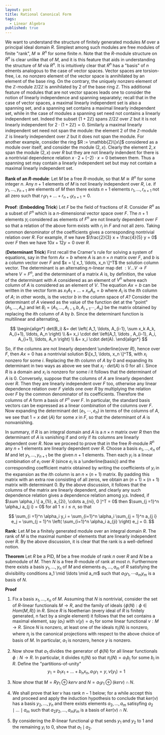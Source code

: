 ```yaml
---
layout: post
title: Rational Canonical Form
tags:
  - Linear Algebra
published: true
---
```


We want to understand the structure of finitely generated modules $M$ over a principal ideal domain $R$. Simplest among such modules are free modules of finite "rank", $M \cong R^n$ for some finite $n$. Note that the $R$-module structure on $R^n$ is clear unlike that of $M$, and it is this feature that aids in understanding the structure of $M$ via $R^n$. It is intuitively clear that $R^n$ has a "basis" of $n$ elments analogous to the case of vector spaces. Vector spaces are torsion-free, i.e. no nonzero element of the vector space is annihilated by an element of the base ring. On the contrary, the uniquely nonzero element of the $\mathbb{Z}$-module $\mathbb{Z}/ 2 \mathbb{Z}$ is annihilated by $2$ of the base ring $\mathbb{Z}$. This additional feature of modules that are not vector spaces leads one to consider the notion of linearly independence and spanning separately; recall that in the case of vector spaces, a maximal linearly independent set is also a spanning set, and a spanning set contains a maximal linearly independent set, while in the case of modules a spanning set need not contains a linearly independent set. Indeed the subset $\{ 1 + 2 \mathbb{Z} \}$ spans $\mathbb{Z}/2 \mathbb{Z}$ over $\mathbb{Z}$ but it is not linearly independent for $2 \cdot (1 + 2 \mathbb{Z}) = 0$. Similarly a maximal linearly independent set need not span the module: the element $2$ of the $\mathbb{Z}$-module $\mathbb{Z}$ is linearly independent over $\mathbb{Z}$ but it does not span the module. For another example, consider the ring $R := \mathbb{Z}\[x\]$ considered as a module over itself, and consider the module $(2,x)$. Clearly the element $2, x$ span the module $(2,x)$ over $R$ but they are not linearly indendent for there is a nontrivial dependence relation $x \cdot 2 + (-2) \cdot x = 0$ between them. Thus a spanning set may contain a linearly independent set but may not contain a maximal linearly independent set.

**Rank of an $R$-module**: Let $M$ be a free $R$-module, so that $M \cong R^n$ for some integer $n$. Any $n+1$ elements of $M$ is not linearly independent over $R$, i.e. if $y_1, \ldots, y_{n+1}$ are elements of $M$ then there exists $n+1$ elements $r_1, \ldots, r_{n+1}$ not all zero such that $r_1 y_1 + \ldots + r_{n+1} y_{n+1} = 0$. 

**Proof**: (**Embedding Trick**) Let $F$ be the field of fractions of $R$. Consider $R^n$ as a subset of $F^n$ which is a $n$-dimensional vector space over $F$. The $n+1$ elements $y_i$ considered as elements of $F^n$ are not linearly dependent over $F$ so that a relation of the above form exists with $r_i$ in $F$ and not all zero. Taking common denominator of the coefficients gives a corresponding nontrivial relation over $R$. For example, if we have $\frac{2}{3} x + \frac{4}{5} y = 0$ over $F$ then we have $10 x + 12 y = 0$ over $R$.

(**Determinant Trick**) First recall the Cramer's rule for solving a system of equations, say in the form $Ax = b$ where $A$ is an $n \times n$ matrix over $F$, and $b$ is a column vector over $F$ and $x = \[ x_1, \ldots, x_n \]^T$ the solution column vector. The determinant is an alternating $n$-linear map $\textrm{ det } : V \ldots V \to F$ where $V = F^n$, and the determinant of a matrix $A$ is, by definition, the value of the determinant with $A$ considered as an element of $V^n$ where each column of $A$ is considered as an element of $V$. The equation $Ax = b$ can be written in the vector form as $x_1 A_1 + \ldots + x_n A_n = b$ where $A_i$ is the $i$th column of $A$; in other words, is the vector $b$ in the column space of $A$? Consider the determinant of $A$ viewed as the value of the function $\textrm{ det }$ at the "point" $(A_1, \ldots, A_n)$ and let $B_i =  (A_1, \ldots,A_{i-1}, b, A_{i+1} \cdots, A_n)$ be the matrix obtained by replacing the $i$th column of $A$ by $b$. Since the determinant function is multilinear and alternating,

$$
\begin{align*}
det(B_i) &= det \left( A_1, \ldots, A_{i-1}, \sum x_k A_k, A_{i+1}, \ldots, A_n \right)
\\
&= x_i \cdot det \left(A_1, \ldots , A_{i-1}, A_i, A_{i+1}, \ldots, A_n \right) \\
&= x_i \cdot det(A).
\end{align*}
$$

So, if the columns are not linearly dependent \underline{over $R$}, hence over $F$, then $Ax = 0$ has a nontrivial solution $\[x_1, \ldots, x_n \]^T$, with $x_i$ nonzero for some $i$. Replacing the $i$th column of $A$ by $0$ and expanding its determinant in two ways as above we see that $x_i \cdot det(A)$ is $0$ for all $i$. Since $R$ is a domain and $x_i$ is nonzero for some $i$ it follows that the determinant of $A$ is $0$. Conversely, suppose that the columns of $A$ are linearly dependent over $R$. Then they are linearly independent over $F$ too, otherwise any linear dependence relation over $F$ yields one over $R$ by multiplying the relation over $F$ by the common denominator of its coefficients. Therefore the columns of $A$ form a basis of $F^n$ over $F$. In particular, the standard basis vectors can be expressed as a linear combination of the columns over $F$. Now expanding the determinant $\textrm{ det }(e_1, \cdots, e_n)$ in terms of the columns of $A$, we see that $1 = x \textrm{ det } (A)$ for some $x$ in $F$, so that the determinant of $A$ is nonvanishing.

In summary, if $R$ is an integral domain and $A$ is a $n\times n$ matrix over $R$ then the determinant of $A$ is vanishing if and only if its columns are linearly dependent over $R$. Now we proceed to prove that in the free $R$-module $R^n$ any $n+1$ elements are linearly dependent over $R$. Choose a basis $e_1, \ldots, e_n$ of $M$ and let $y_1, \ldots, y_{n+1}$ be the given $n+1$ elements. Then each $y_i$ is a linear combination of $e_i$ over $R$ (since $e_i$ is a \underline{basis}) and the corresponding coefficient matrix obtained by writing the coefficients of $y_i$ in the expansion as the $i$th column is an $n \times (n+1)$ matrix. By padding this matrix with an extra row consisting of all zeros, we obtain an $(n+1) \times (n+1)$ matrix with determinant $0$. By the above discussion, it follows that the columns of the matrix are linearly dependent, and clearly any such dependence relation gives a dependence relation among $y_i$s. Indeed, if $\sum \alpha_i \[ a_{1i}, a_{2i}, \cdots a_{ni}, 0 ]^T = 0$ then $\sum_{j =1}^n \alpha_i a_{j i} = 0$ for all $1 \leq i \leq n$, so that 

$$
\sum_{i =1}^n \alpha_i y_i = \sum_{i=1}^n \alpha_i \sum_{j = 1}^n a_{j i} e_j = \sum_{j = 1}^n  \left( \sum_{i=1}^n \alpha_i a_{ji} \right) e_j = 0.
$$

**Rank**: Let $M$ be a finitely generated module over an integral domain $R$. The rank of $M$ is the maximal number of elements that are linearly independent over $R$. By the above discussion, it is clear that the rank is a well-defined notion. 


**Theorem** Let $R$ be a PID,  $M$ be a free module of rank $n$ over $R$ and $N$ be a submodule of $M$. Then $N$ is a free $R$-module of rank at most $n$. Furthermore there exists a basis $y_1, \ldots, y_n$ of $M$ and elements $a_1, \ldots, a_m$ of $R$ satisfying the divisibility conditions a_1 \mid \ldots \mid a_m$ such that $a_1 y_1, \cdots a_m y_m$ is a basis of $N$.

**Proof**

1. Fix a basis $x_1, \ldots, x_n$ of $M$. Assuming that $N$ is nontrivial, consider the set of $R$-linear functionals $M \to R$, and the family of ideals $\{ \phi(N) : \phi \in Hom(M,R) \}$ in $R$. Since $R$ is Noetherian (every ideal of $R$ is finitely generated, n fact by a single element) it follows that the set contains a maximal element, say $(a_1)$ with $\nu(y) = a_1$ for some linear functional $\nu: M \to R$. Since $N$ is nonzero, at least one of the ideals $\pi_i(N)$ is nonzero, where $\pi_i$ is the canonical projections with respect to the above choice of basis of $M$. In particular, $a_1$ is nonzero, hence $y$ is nonzero. 

2. Now show that $a_1$ divides the generator of $\phi(N)$ for all linear functionals $\phi: N \to R$. In particular, it divides $\pi_i(N)$ so that $\pi_i(N) = a_1 b_i$ for some $b_i$ in $R$. Define the "partitions-of-unity" 
$$
y_1 = b_1 x_1 + \ldots  + b_n x_n, a_1 y_1 = y , \nu(y_1) = 1
$$

3. Now show that $M = Ry_1 \oplus ker \nu$ and $N = a_1 y_1 \oplus (ker \nu) \cap N$. 

4. We shall prove that $\ker \nu$ has rank $n-1$ below; for a while accept this and proceed and apply the induction hypothesis to conclude that $ker(\nu)$ has a basis $y_2, \ldots, y_n$ and there exists elements $a_2, \ldots, a_m$  satisyfing $a_2 \mid \ldots \mid a_m$ such that $a_2 y_2, \ldots, a_m y_m$ is a basis of $ker(\nu) \cap N$. 

5. By considering the $R$-linear functional $\psi$ that sends $y_1$ and $y_2$ to $1$ and the remaining $y_i$ to $0$, show that $a_1 \mid a_2$.













